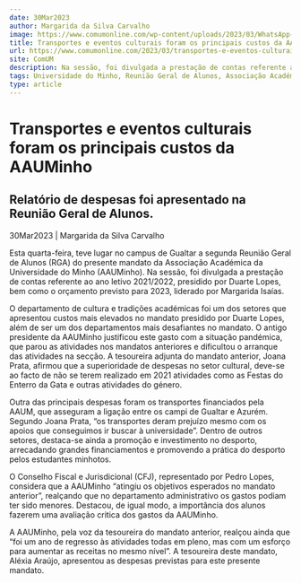 ```yaml
---
date: 30Mar2023
author: Margarida da Silva Carvalho
image: https://www.comumonline.com/wp-content/uploads/2023/03/WhatsApp-Image-2023-03-30-at-09.11.26-1500x1125.jpeg
title: Transportes e eventos culturais foram os principais custos da AAUMinho
url: https://www.comumonline.com/2023/03/transportes-e-eventos-culturais-foram-os-principais-custos-aauminho/
site: ComUM
description: Na sessão, foi divulgada a prestação de contas referente ao ano letivo 2021/2022, presidido por Duarte Lopes, bem como o orçamento previsto para 2023.
tags: Universidade do Minho, Reunião Geral de Alunos, Associação Académica da Universidade do Minho (AAUM)
type: article
---
```



# Transportes e eventos culturais foram os principais custos da AAUMinho

## Relatório de despesas foi apresentado na Reunião Geral de Alunos.

30Mar2023 | Margarida da Silva Carvalho

Esta quarta-feira, teve lugar no campus de Gualtar a segunda Reunião Geral de Alunos (RGA) do presente mandato da Associação Académica da Universidade do Minho (AAUMinho). Na sessão, foi divulgada a prestação de contas referente ao ano letivo 2021/2022, presidido por Duarte Lopes, bem como o orçamento previsto para 2023, liderado por Margarida Isaías.

O departamento de cultura e tradições académicas foi um dos setores que apresentou custos mais elevados no mandato presidido por Duarte Lopes, além de ser um dos departamentos mais desafiantes no mandato. O antigo presidente da AAUMinho justificou este gasto com a situação pandémica, que parou as atividades nos mandatos anteriores e dificultou o arranque das atividades na secção. A tesoureira adjunta do mandato anterior, Joana Prata, afirmou que a superioridade de despesas no setor cultural, deve-se ao facto de não se terem realizado em 2021 atividades como as Festas do Enterro da Gata e outras atividades do género.

Outra das principais despesas foram os transportes financiados pela AAUM, que asseguram a ligação entre os campi de Gualtar e Azurém. Segundo Joana Prata, “os transportes deram prejuízo mesmo com os apoios que conseguimos ir buscar à universidade”. Dentro de outros setores, destaca-se ainda a promoção e investimento no desporto, arrecadando grandes financiamentos e promovendo a prática do desporto pelos estudantes minhotos.

O Conselho Fiscal e Jurisdicional (CFJ), representado por Pedro Lopes, considera que a AAUMinho “atingiu os objetivos esperados no mandato anterior”, realçando que no departamento administrativo os gastos podiam ter sido menores. Destacou, de igual modo, a importância dos alunos fazerem uma avaliação critica dos gastos da AAUMinho.

A AAUMinho, pela voz da tesoureira do mandato anterior, realçou ainda que “foi um ano de regresso às atividades todas em pleno, mas com um esforço para aumentar as receitas no mesmo nível”. A tesoureira deste mandato, Aléxia Araújo, apresentou as despesas previstas para este presente mandato.

